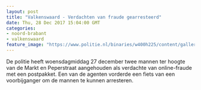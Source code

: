 ```yaml
---
layout: post
title: "Valkenswaard - Verdachten van fraude gearresteerd"
date: Thu, 28 Dec 2017 15:04:00 GMT
categories: 
- noord-brabant 
- valkenswaard 
feature_image: "https://www.politie.nl/binaries/w400h225/content/gallery/politie/stock-afbeeldingen/algemeen/handboeien.jpg"
---
```


De politie heeft woensdagmiddag 27 december twee mannen ter hoogte van de Markt en Peperstraat aangehouden als verdachte van online-fraude met een postpakket. Een van de agenten vorderde een fiets van een voorbijganger om de mannen te kunnen arresteren.
